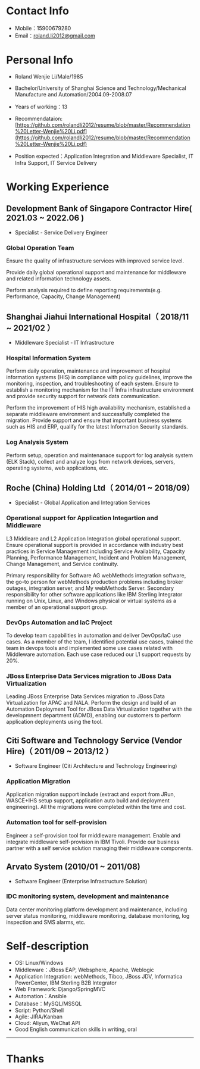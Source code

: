 # Contact Info

- Mobile：15900679280
- Email：roland.li2012@gmail.com


# Personal Info

 - Roland Wenjie Li/Male/1985
 - Bachelor/University of Shanghai Science and Technology/Mechanical Manufacture and Automation/2004.09-2008.07
 - Years of working：13
 - Recommendataion: [https://github.com/rolandli2012/resume/blob/master/Recommendation%20Letter-Wenjie%20Li.pdf](https://github.com/rolandli2012/resume/blob/master/Recommendation%20Letter-Wenjie%20Li.pdf)

 - Position expected：Application Integration and Middleware Specialist, IT Infra Support, IT Service Delivery

# Working Experience

## Development Bank of Singapore Contractor Hire( 2021.03 ~ 2022.06 )
- Specialist - Service Delivery Engineer

### Global Operation Team

Ensure the quality of infrastructure services with improved service level.

Provide daily global operational support and maintenance for middleware and related information technology assets.

Perform analysis required to define reporting requirements(e.g. Performance, Capacity, Change Management)

## Shanghai Jiahui International Hospital（ 2018/11 ~ 2021/02 ）
- Middleware Specialist - IT Infrastructure

### Hospital Information System
Perform daily operation, maintenance and improvement of hospital information systems (HIS) in compliance with policy guidelines, improve the monitoring, inspection, and troubleshooting of each system. Ensure to establish a monitoring mechanism for the IT Infra infrastructure environment and provide security support for network data communication.

Perform the improvement of HIS high availability mechanism, established a separate middleware environment and successfully completed the migration. Provide support and ensure that important business systems such as HIS and ERP, qualify for the latest Information Security standards.

### Log Analysis System
Perform setup, operation and maintenanace support for log analysis system (ELK Stack), collect and analyze logs from network devices, servers, operating systems, web applications, etc.

## Roche (China) Holding Ltd（ 2014/01 ~ 2018/09）
- Specialist - Global Application and Integration Services

### Operational support for Application Integartion and Middleware

L3 Middleare and L2 Application Integration global operational support. Ensure operational support is provided in accordance with industry best practices in Service Management including Service Availability, Capacity Planning, Performance Management, Incident and Problem Management, Change Management, and Service continuity.

Primary responsibility for Software AG webMethods integration software, the go-to person for webMethods production problems including broker outages, integration server, and My webMethods Server. Secondary responsibility for other software applications like IBM Sterling Integrator running on Unix, Linux, and Windows physical or virtual systems as a member of an operational support group.

### DevOps Automation and IaC Project
To develop team capabilities in automation and deliver DevOps/IaC use cases. As a member of the team, I identified potential use cases, trained the team in devops tools and implemented some use cases related with Middleware automation.  Each use case reduced our L1 support requests by 20%. 

### JBoss Enterprise Data Services migration to JBoss Data Virtualization
Leading JBoss Enterprise Data Services migration to JBoss Data Virtualization for APAC and NALA. Perform the design and build of an Automation Deployment Tool for JBoss Data Virtualization together with the developmnent department (ADMD), enabling our customers to perform application deployments using the tool.

## Citi Software and Technology Service (Vendor Hire)（ 2011/09 ~ 2013/12 ）
- Software Engineer (Citi Architecture and Technology Engineering)

### Application Migration 
Application migration support include (extract and export from JRun, WASCE+IHS setup support, application auto build and deployment engineering). All the migrations were completed within the time and cost. 

### Automation tool for self-provision
Engineer a self-provision tool for middleware management. Enable and integrate middleware self-provision in IBM Tivoli. Provide our business partner with a self service solution managing their middleware components. 

## Arvato System (2010/01 ~ 2011/08)
- Software Engineer (Enterprise Infrastructure Solution)

###  IDC monitoring system, development and maintenance
Data center monitoring platform development and maintenance, including server status monitoring, middleware monitoring, database monitoring, log inspection and SMS alarms, etc.

# Self-description

- OS: Linux/Windows 
- Middleware：JBoss EAP, Websphere, Apache, Weblogic
- Application Integration: webMethods, Tibco, JBoss JDV, Informatica PowerCenter, IBM Sterling B2B Integrator
- Web Framework: Django/SpringMVC
- Automation：Ansible
- Database：MySQL/MSSQL
- Script: Python/Shell
- Agile: JIRA/Kanban
- Cloud: Aliyun, WeChat API
- Good English communication skills in writing, oral
      
---      
# Thanks
      
